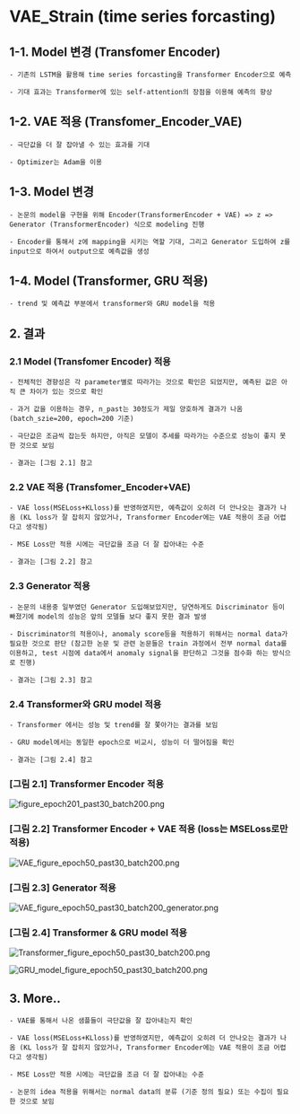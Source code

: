 # VAE_Strain (time series forcasting)

## 1-1. Model 변경 (Transfomer Encoder)

    - 기존의 LSTM을 활용해 time series forcasting을 Transformer Encoder으로 예측
    
    - 기대 효과는 Transformer에 있는 self-attention의 장점을 이용해 예측의 향상


## 1-2. VAE 적용 (Transfomer_Encoder_VAE)

    - 극단값을 더 잘 잡아낼 수 있는 효과를 기대

    - Optimizer는 Adam을 이용

    

## 1-3. Model 변경
    
    - 논문의 model을 구현을 위해 Encoder(TransformerEncoder + VAE) => z => Generator (TransformerEncoder) 식으로 modeling 진행

    - Encoder를 통해서 z에 mapping을 시키는 역할 기대, 그리고 Generator 도입하여 z를 input으로 하여서 output으로 예측값을 생성

## 1-4. Model (Transformer, GRU 적용)

    - trend 및 예측값 부분에서 transformer와 GRU model을 적용


## 2. 결과
    
### 2.1 Model (Transfomer Encoder) 적용
    - 전체적인 경향성은 각 parameter별로 따라가는 것으로 확인은 되었지만, 예측된 값은 아직 큰 차이가 있는 것으로 확인

    - 과거 값을 이용하는 경우, n_past는 30정도가 제일 양호하게 결과가 나옴 (batch_szie=200, epoch=200 기준)

    - 극단값은 조금씩 잡는듯 하지만, 아직은 모델이 추세를 따라가는 수준으로 성능이 좋지 못한 것으로 보임

    - 결과는 [그림 2.1] 참고

### 2.2 VAE 적용 (Transfomer_Encoder+VAE)
    - VAE loss(MSELoss+KLloss)를 반영하였지만, 예측값이 오히려 더 안나오는 결과가 나옴 (KL loss가 잘 잡히지 않았거나, Transformer Encoder에는 VAE 적용이 조금 어렵다고 생각됨)

    - MSE Loss만 적용 시에는 극단값을 조금 더 잘 잡아내는 수준

    - 결과는 [그림 2.2] 참고

### 2.3 Generator 적용

    - 논문의 내용중 일부였던 Generator 도입해보았지만, 당연하게도 Discriminator 등이 빠졌기에 model의 성능은 앞의 모델들 보다 좋지 못한 결과 발생

    - Discriminator의 적용이나, anomaly score등을 적용하기 위해서는 normal data가 필요한 것으로 판단 (참고한 논문 및 관련 논문들은 train 과정에서 전부 normal data를 이용하고, test 시점에 data에서 anomaly signal을 판단하고 그것을 점수화 하는 방식으로 진행)

    - 결과는 [그림 2.3] 참고

### 2.4 Transformer와 GRU model 적용

    - Transformer 에서는 성능 및 trend를 잘 쫓아가는 결과를 보임

    - GRU model에서는 동일한 epoch으로 비교시, 성능이 더 떨어짐을 확인

    - 결과는 [그림 2.4] 참고

### [그림 2.1] Transformer Encoder 적용
![figure_epoch201_past30_batch200.png](./figure_save/figure_epoch201_past30_batch200.png)

### [그림 2.2] Transformer Encoder + VAE 적용 (loss는 MSELoss로만 적용)
![VAE_figure_epoch50_past30_batch200.png](./figure_save/VAE_figure_epoch50_past30_batch200.png)

### [그림 2.3] Generator 적용

![VAE_figure_epoch50_past30_batch200_generator.png](./figure_save/VAE_figure_epoch50_past30_batch200_generator.png)

### [그림 2.4] Transformer & GRU model 적용
![Transformer_figure_epoch50_past30_batch200.png](./figure_save/Transformer_figure_epoch50_past30_batch200.png)

![GRU_model_figure_epoch50_past30_batch200.png](./figure_save/GRU_model_figure_epoch50_past30_batch200.png)

## 3. More..

    - VAE를 통해서 나온 샘플들이 극단값을 잘 잡아내는지 확인

    - VAE loss(MSELoss+KLloss)를 반영하였지만, 예측값이 오히려 더 안나오는 결과가 나옴 (KL loss가 잘 잡히지 않았거나, Transformer Encoder에는 VAE 적용이 조금 어렵다고 생각됨)

    - MSE Loss만 적용 시에는 극단값을 조금 더 잘 잡아내는 수준

    - 논문의 idea 적용을 위해서는 normal data의 분류 (기준 정의 필요) 또는 수집이 필요한 것으로 보임